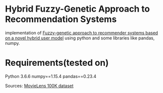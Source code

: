 # Hybrid Fuzzy-Genetic Approach to Recommendation Systems

implementation of [Fuzzy-genetic approach to recommender systems based on a novel hybrid user model](http://www.sciencedirect.com/science/article/pii/S095741740700351X) using python and some libraries like pandas, numpy.

# Requirements(tested on)
Python 3.6.6
numpy==1.15.4
pandas==0.23.4

Sources: [MovieLens 100K dataset](http://grouplens.org/datasets/movielens/100k/)
